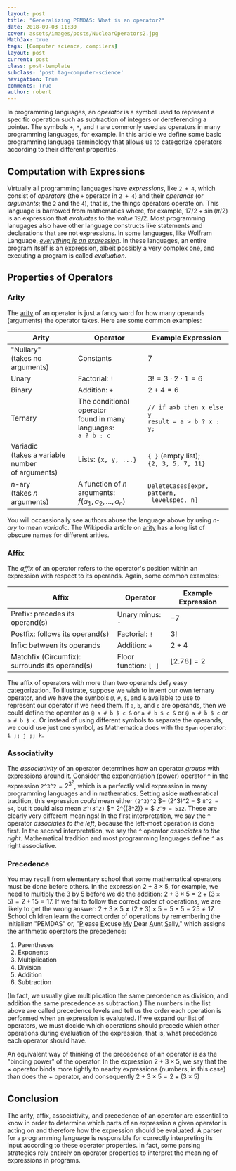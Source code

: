 ```yaml
---
layout: post
title: "Generalizing PEMDAS: What is an operator?"
date: 2018-09-03 11:30
cover: assets/images/posts/NuclearOperators2.jpg
MathJax: true
tags: [Computer science, compilers]
layout: post
current: post
class: post-template
subclass: 'post tag-computer-science'
navigation: True
comments: True
author: robert
---
```


In programming languages, an *operator* is a symbol used to represent a specific operation such as subtraction of integers or dereferencing a pointer. The symbols `+`, `*`, and `!` are commonly used as operators in many programming languages, for example. In this article we define some basic programming language terminology that allows us to categorize operators according to their different properties.

## Computation with Expressions

Virtually all programming languages have *expressions*, like `2 + 4`, which consist of *operators* (the `+` operator in `2 + 4`) and their *operands* (or *arguments*; the `2` and the `4`), that is, the things operators operate on.  This language is barrowed from mathematics where, for example, $17/2 + \sin(\pi/2)$ is an expression that *evaluates* to the *value* $19/2$. Most programming lanugages also have other language constructs like statements and declarations that are not expressions. In some languages, like Wolfram Language, [*everything is an expression*](https://reference.wolfram.com/language/tutorial/EverythingIsAnExpression.html). In these languages, an entire program itself is an expression, albeit possibly a very complex one, and executing a program is called *evaluation*.

## Properties of Operators

### Arity

The [arity](https://en.wikipedia.org/wiki/Arity) of an operator is just a fancy word for how many operands (arguments) the operator takes. Here are some common examples:

| Arity | Operator | Example Expression |
|-------|----------|--------------------|
| "Nullary"<br> (takes no arguments)| Constants | 7  |
| Unary  | Factorial: `!` | $3! = 3 \cdot 2 \cdot 1 = 6$ |
| Binary | Addition: `+` | $2 + 4 = 6$ |
| Ternary | The conditional operator <br>found in many languages: <br>`a ? b : c` | `// if a>b then x else y` <br>`result = a > b ? x : y; `|
| Variadic <br>(takes a variable number <br>of arguments) | Lists: `{x, y, ...}` | `{ }` (empty list); <br>`{2, 3, 5, 7, 11}` |
| $n$-ary <br>(takes $n$ arguments) | A function of $n$ arguments:<br> $f(a_1, a_2, \ldots, a_n)$ | `DeleteCases[expr, pattern,`<br>` levelspec, n]` |

You will occassionally see authors abuse the language above by using *n-ary* to mean *variadic*. The Wikipedia article on [arity](https://en.wikipedia.org/wiki/Arity) has a long list of obscure names for different arities.

### Affix

The *affix* of an operator refers to the operator's position within an expression with respect to its operands. Again, some common examples:

| Affix | Operator | Example Expression |
|-------|----------|--------------------|
| Prefix: precedes its operand(s) | Unary minus: `-` | $-7$ |
| Postfix: follows its operand(s) | Factorial: `!` | $3!$ |
| Infix: between its operands | Addition: `+` | $2 + 4$ |
| Matchfix (Circumfix): surrounds its operand(s) | Floor function: `⌊ ⌋` |  $\lfloor{2.78}\rfloor = 2$ |

The affix of operators with more than two operands defy easy categorization. To illustrate, suppose we wish to invent our own ternary operator, and we have the symbols `@`, `#`, `$`, and `&` available to use to represent our operator if we need them. If `a`, `b`, and `c` are operands, then we could define the operator as `@ a # b $ c &` or `a # b $ c &` or `@ a # b $ c` or `a # b $ c`. Or instead of using different symbols to separate the operands, we could use just one symbol, as Mathematica does with the `Span` operator: `i ;; j ;; k`. 

### Associativity

The *associativity* of an operator determines how an operator *groups* with expressions around it. Consider the exponentiation (power) operator `^` in the expression `2^3^2`$=2^{3^2}$, which is a perfectly valid expression in many programming languages and in mathematics. Setting aside mathematical tradition, this expression *could* mean either `(2^3)^2` $= (2^3)^2 = $ `8^2 = 64`, but it could also mean `2^(3^2)` $= 2^{(3^2)} = $ `2^9 = 512`. These are clearly very different meanings! In the first interpretation, we say the `^` operator *associates to the left*, because the left-most operation is done first. In the second interpretation, we say the `^` operator *associates to the right*. Mathematical tradition and most programming languages define `^` as right associative.

### Precedence

You may recall from elementary school that some mathematical operators must be done before others. In the expression  $2+3\times 5$, for example, we need to multiply the 3 by 5 before we do the addition: $2+3\times 5 = 2+(3\times 5) = 2+15 = 17$. If we fail to follow the correct order of operations, we are likely to get the wrong answer: $2+3\times 5 \neq (2 + 3) \times 5 = 5 \times 5 = 25 \neq 17$. School children learn the correct order of operations by remembering the initialism "PEMDAS" or, "<u>P</u>lease <u>E</u>xcuse <u>M</u>y <u>D</u>ear <u>A</u>unt <u>S</u>ally," which assigns the arithmetic operators the precedence:

1. Parentheses
2. Exponents
3. Multiplication
4. Division
5. Addition
6. Subtraction

(In fact, we usually give multiplication the same precedence as division, and addition the same precedence as subtraction.)  The numbers in the list above are called precedence levels and tell us the order each operation is performed when an expression is evaluated. If we expand our list of operators, we must decide which operations should precede which other operations during evaluation of the expression, that is, what precedence each operator should have.

An equivalent way of thinking of the precedence of an operator is as the "binding power" of the operator. In the expression $2+3\times 5$, we say that the $\times$ operator binds more tightly to nearby expressions (numbers, in this case) than does the $+$ operator, and consequently $2+3\times 5 = 2+(3\times 5)$

## Conclusion

The arity, affix, associativity, and precedence of an operator are essential to know in order to determine which parts of an expression a given operator is acting on and therefore how the expression should be evaluated. A parser for a programming language is responsible for correctly interpreting its input according to these operator properties. In fact, some parsing strategies rely entirely on operator properties to interpret the meaning of expressions in programs. 